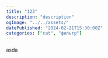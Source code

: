 ```yaml
---
title: "123"
description: "description"
ogImage: "../../assets/"
datePublished: "2024-02-21T15:30:00Z"
categories: ["cat", "фильтр"]
---
```


asda
